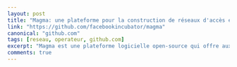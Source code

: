 ```yaml
---
layout: post
title: "Magma: une plateforme pour la construction de réseaux d'accès et de services de réseaux modulaires par Facebook"
link: "https://github.com/facebookincubator/magma"
canonical: "github.com"
tags: [reseau, operateur, github.com]
excerpt: "Magma est une plateforme logicielle open-source qui offre aux opérateurs de réseau une solution de réseau coeur mobile ouverte, flexible et extensible."
comments: true
---
```

